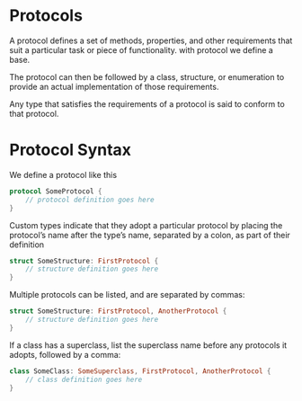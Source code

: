 # Protocols

A protocol defines a set of methods, properties, and other requirements that suit a particular task or piece of functionality. with protocol we define a base.

The protocol can then be followed by a class, structure, or enumeration to provide an actual implementation of those requirements.

Any type that satisfies the requirements of a protocol is said to conform to that protocol.

# Protocol Syntax

We define a protocol like this

```swift
protocol SomeProtocol {
    // protocol definition goes here
}
```

Custom types indicate that they adopt a particular protocol by placing the protocol’s name after the type’s name, separated by a colon, as part of their definition

```swift
struct SomeStructure: FirstProtocol {
    // structure definition goes here
}
```

Multiple protocols can be listed, and are separated by commas:

```swift
struct SomeStructure: FirstProtocol, AnotherProtocol {
    // structure definition goes here
}
```

If a class has a superclass, list the superclass name before any protocols it adopts, followed by a comma:

```swift
class SomeClass: SomeSuperclass, FirstProtocol, AnotherProtocol {
    // class definition goes here
}
```
